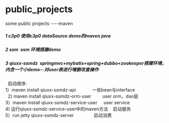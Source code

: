 # public_projects
some public projects ----maven
<h5> 1 c3p0 使用c3p0 dataSource demo的maven java             </h5>
<h5> 2 ssm  ssm 环境搭建demo                                  </h5>
<h5> 3 qiuxx-ssmdz  springmvc+mybatis+spring+dubbo+zookeeper搭建环境，内含一个小demo--对user表进行增删改查操作           </h5>
   启动顺序:                                                      <br/>
1）maven install qiuxx-ssmdz-api              一些bean与interface       <br/>  
2) maven install qiuxx-ssmdz-orm-user         user orm，dao层           <br/>
3）maven install qiuxx-ssmdz-service-user      user service             <br/>
4) 运行qiuxx-ssmdz-service-user中的maven方法    启动服务                  <br/>
5）run jetty qiuxx-ssmdz-server                启动消费                  <br/>
